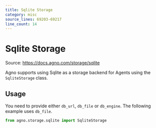 ```yaml
---
title: Sqlite Storage
category: misc
source_lines: 69203-69217
line_count: 14
---
```


# Sqlite Storage
Source: https://docs.agno.com/storage/sqlite



Agno supports using Sqlite as a storage backend for Agents using the `SqliteStorage` class.

## Usage

You need to provide either `db_url`, `db_file` or `db_engine`. The following example uses `db_file`.

```python sqlite_storage_for_agent.py
from agno.storage.sqlite import SqliteStorage

